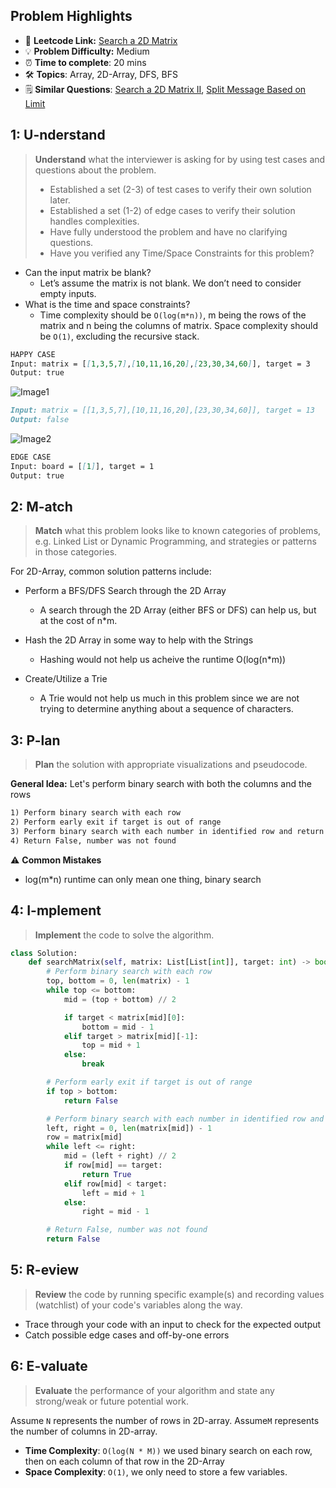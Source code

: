## Problem Highlights

* 🔗 **Leetcode Link:** [Search a 2D Matrix](https://leetcode.com/problems/search-a-2d-matrix/) 
* 💡 **Problem Difficulty:** Medium
* ⏰ **Time to complete**: 20 mins
* 🛠️ **Topics**: Array, 2D-Array, DFS, BFS
* 🗒️ **Similar Questions**: [Search a 2D Matrix II](https://leetcode.com/problems/search-a-2d-matrix-ii/), [Split Message Based on Limit](https://leetcode.com/problems/split-message-based-on-limit/)
    
## 1: U-nderstand
 
> **Understand** what the interviewer is asking for by using test cases and questions about the problem.
> 
> - Established a set (2-3) of test cases to verify their own solution later.
> - Established a set (1-2) of edge cases to verify their solution handles complexities.
> - Have fully understood the problem and have no clarifying questions.
> - Have you verified any Time/Space Constraints for this problem?

- Can the input matrix be blank?
    - Let’s assume the matrix is not blank. We don’t need to consider empty inputs.
- What is the time and space constraints?
    - Time complexity should be `O(log(m*n))`, m being the rows of the matrix and n being the columns of matrix. Space complexity should be `O(1)`, excluding the recursive stack.


```markdown
HAPPY CASE
Input: matrix = [[1,3,5,7],[10,11,16,20],[23,30,34,60]], target = 3
Output: true
```
![Image1](https://assets.leetcode.com/uploads/2020/10/05/mat.jpg)
```markdown
Input: matrix = [[1,3,5,7],[10,11,16,20],[23,30,34,60]], target = 13
Output: false
```
![Image2](https://assets.leetcode.com/uploads/2020/10/05/mat2.jpg)
```markdown
EDGE CASE
Input: board = [[1]], target = 1
Output: true

```   
    
## 2: M-atch

> **Match** what this problem looks like to known categories of problems, e.g. Linked List or Dynamic Programming, and strategies or patterns in those categories.

For 2D-Array, common solution patterns include:

- Perform a BFS/DFS Search through the 2D Array
    - A search through the 2D Array (either BFS or DFS) can help us, but at the cost of n*m. 

- Hash the 2D Array in some way to help with the Strings
    - Hashing would not help us acheive the runtime O(log(n*m))
    
- Create/Utilize a Trie
    - A Trie would not help us much in this problem since we are not trying to determine anything about a sequence of characters.



## 3: P-lan

> **Plan** the solution with appropriate visualizations and pseudocode.

**General Idea:** Let's perform binary search with both the columns and the rows

```markdown
1) Perform binary search with each row 
2) Perform early exit if target is out of range
3) Perform binary search with each number in identified row and return True if found.
4) Return False, number was not found
```

⚠️ **Common Mistakes**
* log(m*n) runtime can only mean one thing, binary search

## 4: I-mplement

> **Implement** the code to solve the algorithm.

```python
class Solution:
    def searchMatrix(self, matrix: List[List[int]], target: int) -> bool:
        # Perform binary search with each row 
        top, bottom = 0, len(matrix) - 1
        while top <= bottom:
            mid = (top + bottom) // 2 

            if target < matrix[mid][0]:
                bottom = mid - 1
            elif target > matrix[mid][-1]:
                top = mid + 1
            else:
                break

        # Perform early exit if target is out of range
        if top > bottom:
            return False

        # Perform binary search with each number in identified row and return True if found.
        left, right = 0, len(matrix[mid]) - 1
        row = matrix[mid]
        while left <= right:
            mid = (left + right) // 2
            if row[mid] == target:
                return True
            elif row[mid] < target:
                left = mid + 1
            else:
                right = mid - 1

        # Return False, number was not found
        return False
```
## 5: R-eview

> **Review** the code by running specific example(s) and recording values (watchlist) of your code's variables along the way.

- Trace through your code with an input to check for the expected output
- Catch possible edge cases and off-by-one errors

## 6: E-valuate

> **Evaluate** the performance of your algorithm and state any strong/weak or future potential work.

Assume `N` represents the number of rows in 2D-array.
Assume`M` represents the number of columns in 2D-array.


* **Time Complexity**: `O(log(N * M))` we used binary search on each row, then on each column of that row in the 2D-Array
* **Space Complexity**: `O(1)`, we only need to store a few variables.
